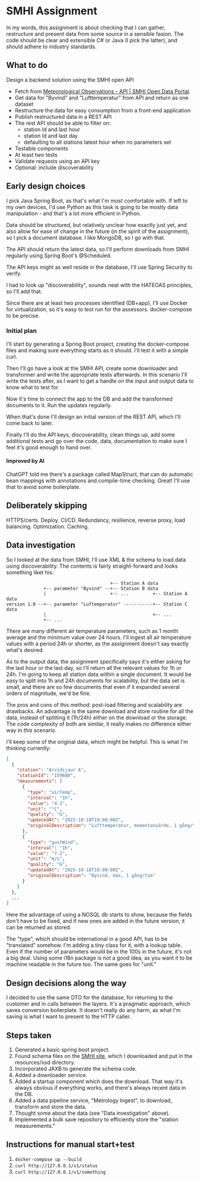 # SMHI Assignment

In my words, this assignment is about checking that I can gather, restructure and present data from some source in a sensible fasion. The code should be clear and extensible C# or Java (I pick the latter), and should adhere to industry standards.

## What to do

Design a backend solution using the SMHI open API

* Fetch from [Meteorological Observations -
API | SMHI Open Data Portal](https://opendata.smhi.se/metobs/api).
* Get data for "Byvind" and "Lufttemperatur" from API and return as one dataset
* Restructure the data for easy consumption from a front-end application
* Publish restructured data in a REST API
* The rest API should be able to filter on:
  - station Id and last hour
  - station Id and last day
  - defaulting to all stations latest hour when no parameters set
* Testable components
* At least two tests
* Validate requests using an API key
* Optional: include discoverability

## Early design choices

I pick Java Spring Boot, as that's what I'm most comfortable with. If left to my own devices, I'd use Python as this task is going to be mostly data manipulation - and that's a lot more efficient in Python.

Data should be structured, but relatively unclear how exactly just yet, and also allow for ease of change in the future (in the spirit of the assignment), so I pick a document database. I like MongoDB, so I go with that.

The API should return the latest data, so I'll perform downloads from SMHI regularly using Spring Boot's @Scheduled.

The API keys might as well reside in the database, I'll use Spring Security to verify.

I had to look up "discoverability", sounds neat with the HATEOAS principles, so I'll add that.

Since there are at least two processes identified (DB+app), I'll use Docker for virtualization, so it's easy to test run for the assessors. docker-compose to be precise.

### Initial plan

I'll start by generating a Spring Boot project, creating the docker-compose files and making sure everything starts as it should. I'll test it with a simple curl.

Then I'll go have a look at the SMHI API, create some downloader and transformer and write the appropriate tests afterwards. In this scenario I'll write the tests after, as I want to get a handle on the input and output data to know what to test for.

Now it's time to connect the app to the DB and add the transformed documents to it. Run the updates regularly.

When that's done I'll design an initial version of the REST API, which I'll come back to later.

Finally I'll do the API keys, discoverability, clean things up, add some additional tests and go over the code, data, documentation to make sure I feel it's good enough to hand over.

#### Improved by AI

ChatGPT told me there's a package called MapStruct, that can do automatic bean mappings with annotations and compile-time checking. Great! I'll use that to avoid some boilerplate.

## Deliberately skipping

HTTPS/certs. Deploy. CI/CD. Redundancy, resilience, reverse proxy, load balancing. Optimization. Caching.

## Data investigation

So I looked at the data from SMHI, I'll use XML & the schema to load data using discoverability. The contents is fairly straight-forward and looks something liket his:

```
                                       +-- Station A data
              +-- parameter "Byvind" --+-- Station B data
              |                        +-- ...         +-- Station A data
version 1.0 --+-- parameter "Luftemperatur" -----------+-- Station C data
              |                                        +-- ...
              +-- ...

```

There are many different air temperature parameters, such as 1 month average and the minimum value over 24 hours. I'll ingest all air temperature values with a period
24h or shorter, as the assignment doesn't say exactly what's desired.

As to the output data, the assignment specifically says it's either asking for the last hour or the last day, so I'll return all the relevant values for 1h or 24h. I'm
going to keep all station data within a single document. It would be easy to split into 1h and 24h documents for scalability, but the data set is small, and there are
so few documents that even if it expanded several orders of magnitude, we'd be fine.

The pros and cons of this method: post-load filtering and scalability are drawbacks. An advantage is the same download and store routine for all the data, instead of
splitting it (1h/24h) either on the download or the storage. The code complexity of both are similar, it really makes no difference either way in _this_ scenario.

I'll keep some of the original data, which might be helpful. This is what I'm thinking currently:

```json
[
  {
    "station": "Arvidsjaur A",
    "stationId": "159880",
    "measurements": [
      {
        "type": "airTemp",
        "interval": "1h",
        "value": "4.3",
        "unit": "°C",
        "quality": "G",
        "updatedAt": "2025-10-18T19:00:00Z",
        "originalDescription": "Lufttemperatur, momentanvärde, 1 gång/tim"
      },
      {
        "type": "gustWind",
        "interval": "1h",
        "value": "7.2",
        "unit": "m/s",
        "quality": "G",
        "updatedAt": "2025-10-18T18:00:00Z",
        "originalDescription": "Byvind, max, 1 gång/tim"
      }
    ]
  },
  ...
]
```

Here the advantage of using a NOSQL db starts to show, because the fields don't have to be fixed, and if new ones are added in the future version, it can be returned as
stored.

The "type", which should be international in a good API, has to be "translated" somehow. I'm adding a tiny class for it, with a lookup table. Even if the number of
parameters would be in the 100s in the future, it's not a big deal. Using some i18n package is not a good idea, as you want it to be machine readable in the future too.
The same goes for "unit."

## Design decisions along the way

I decided to use the same DTO for the database, for returning to the customer and in calls between the layers. It's a pragmatic approach, which saves conversion
boilerplate. It doesn't really do any harm, as what I'm saving is what I want to present to the HTTP caller.

## Steps taken

1. Generated a basic spring boot project.
1. Found schema files on the [SMHI site](https://opendata.smhi.se/metobs/schemas), which I downloaded and put in the resources/xsd directory.
1. Incorporated JAXB to generate the schema code.
1. Added a downloader service.
1. Added a startup component which does the download. That way it's always obvious if everything works, and there's always recent data in the DB.
1. Added a data pipeline service, "Metrology Ingest", to download, transform and store the data.
1. Thought some about the data (see "Data investigation" above).
1. Implemented a bulk save repository to efficiently store the "station measurements."

## Instructions for manual start+test

1. `docker-compose up --build`
1. `curl http://127.0.0.1/v1/status`
1. `curl http://127.0.0.1/v1/something`
